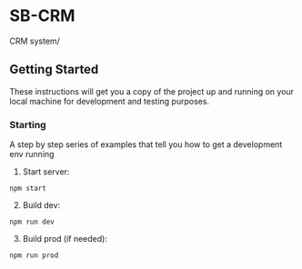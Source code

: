 # SB-CRM

CRM system/

## Getting Started

These instructions will get you a copy of the project up and running on your local machine for development and testing purposes.

### Starting

A step by step series of examples that tell you how to get a development env running

1. Start server:

```
npm start
```

2. Build dev:

```
npm run dev
```

3. Build prod (if needed):

```
npm run prod
```
